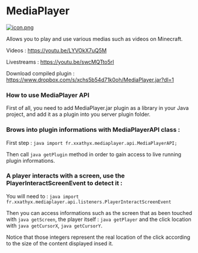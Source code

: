 # MediaPlayer

[![icon.png](https://i.postimg.cc/gj8Pj7mb/icon.png)](https://postimg.cc/tnqcm2sB)

Allows you to play and use various medias such as videos on Minecraft.

Videos : https://youtu.be/LYVOkX7uQ5M

Livestreams : https://youtu.be/swcMQTto5rI


Download compiled plugin : https://www.dropbox.com/s/xchs5b54d71k0oh/MediaPlayer.jar?dl=1


### How to use MediaPlayer API

First of all, you need to add MediaPlayer.jar plugin as a library in your Java project, and add it as a plugin
into you server plugin folder.

### Brows into plugin informations with MediaPlayerAPI class :

First step : ```java import fr.xxathyx.mediaplayer.api.MediaPlayerAPI;```

Then call ```java getPlugin``` method in order to gain access to live running plugin informations.

### A player interacts with a screen, use the PlayerInteractScreenEvent to detect it :

You will need to : ```java import fr.xxathyx.mediaplayer.api.listeners.PlayerInteractScreenEvent```

Then you can access informations such as the screen that as been touched with ```java getScreen```,
the player itself : ```java getPlayer``` and the click location with ```java getCursorX```, ```java getCursorY```.

Notice that those integers represent the real location of the click according to the size of the content displayed insed it.

